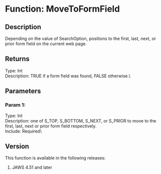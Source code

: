 # Function: MoveToFormField

## Description

Depending on the value of SearchOption, positions to the first, last,
next, or prior form field on the current web page.

## Returns

Type: Int\
Description: TRUE if a form field was found, FALSE otherwise.\

## Parameters

### Param 1:

Type: Int\
Description: one of S_TOP, S_BOTTOM, S_NEXT, or S_PRIOR to move to the
first, last, next or prior form field respectively.\
Include: Required\

## Version

This function is available in the following releases:

1.  JAWS 4.51 and later
